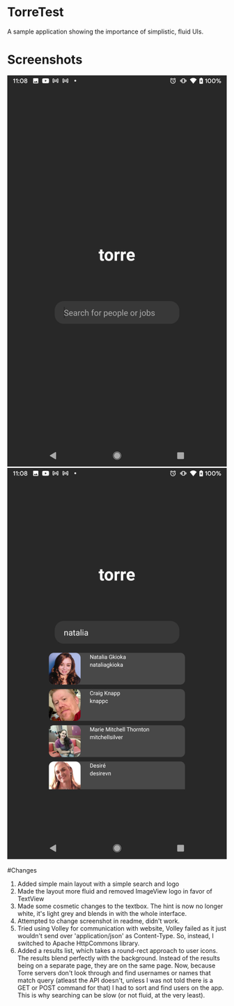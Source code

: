# TorreTest
A sample application showing the importance of simplistic, fluid UIs.

# Screenshots
![Main activity](/images/home.png)
![Search results](/images/results.png)

#Changes
1. Added simple main layout with a simple search and logo
2. Made the layout more fluid and removed ImageView logo in favor of TextView
3. Made some cosmetic changes to the textbox. The hint is now no longer white, it's light grey and blends in with the whole interface.
4. Attempted to change screenshot in readme, didn't work.
5. Tried using Volley for communication with website, Volley failed as it just wouldn't send over 'application/json' as Content-Type.
So, instead, I switched to Apache HttpCommons library.
6. Added a results list, which takes a round-rect approach to user icons. The results blend perfectly with the background.
Instead of the results being on a separate page, they are on the same page. Now, because Torre servers don't look through and find usernames or names
that match query (atleast the API doesn't, unless I was not told there is a GET or POST command for that) I had to sort and find users on the app. This is
why searching can be slow (or not fluid, at the very least).